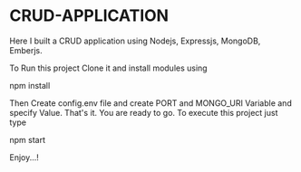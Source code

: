 # CRUD-APPLICATION
Here I built a CRUD application using Nodejs, Expressjs, MongoDB, Emberjs.


To Run this project Clone it and install modules using

npm install

Then Create config.env file and create PORT and MONGO_URI Variable and specify Value. That's it. You are ready to go. To execute this project just type

npm start

Enjoy...!

